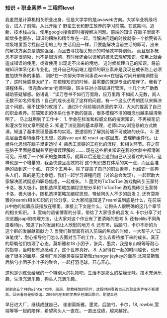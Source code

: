 ### 知识 + 职业素养 = 工程师level

我虽然是计算机相关职业出身，但是大学学的是javaweb方向。大学毕业机缘巧合，进入了前端，从此开始了
野蛮生长和野生放养的学习前端。在这期间，追新，技术栈占位，使用google搜索即时搜搜解决问题。前端的知识
在脑子里面不断增多也很杂，知识的糟粕和精华堆在一起，当解决问题的时候就像一个拾荒者去垃圾堆里面寻找自己用的上的
生活用品一样，只要能解决当前生活的即可，出来的解决方案总是勉勉强强，而且去寻找相关知识的时候效率特别低。
而且很多概念不是很清晰，也不是很透彻，有时候还会以误解的概念去理解知识，使用上就会造成错误的使用，或者使用
出现走不出来的境地。
    这时候梳理自己的知识，将前端知识体系化和专业化，提升自己的前端工程师的职业素养是我现在成长路上必须要加快节奏的事情，
刚好在一次聊天中听同事说winter在极客时间开前端训练营了，这时候感觉太好了。在梳理知识的时候，最需要的就是专业的陪伴了。我看了课程体系，
很完备winter老师带路，班主任对小班级进行管理，十几个大厂助教辅助答疑解惑。俗语说：”读万卷书不如行万里路，应万里路
不如阅人无数，阅人无数不如名师指路！自己的成长出现了这样的问题，有一个这么优秀的团队来解决这个问题，毫不犹豫的就报了。
    通过5个月前端训练营的学习，大大的提高了自己的职业素养。前端知识的体系化也不断的提高，很多模糊不清的概念也越来越清晰明了。
马上就用到了工作中：
    1. 学会在标准和权威文档的搜索知识，不再被笔记和灌水型的文章所疑惑
    2. 知道了浏览器的基本原理，老师以toy浏览器的方式教课。知道了基本原理最基本的实现。更透彻的了解到前端不可或缺的伙伴。
    3. 更高层面去看待组件化思想，脱离vue api 和 react api这层皮，去理解组件化。让组件化思想在脑子里更透彻
    4. 熟悉工具链的工程化的流程，和相关环节。在之前在脑子里面是模糊甚至是错误理解的
    .......
现在这些相关知识在我的大脑中都清晰可见，形成了一个知识的整体体系。就算以后还是会遇到自己从没看过的知识，这样也是一个增量的，我会快速且高效的将
这个知识放在体系的某一点，而且会准确的放到这一个点。
    在这个五月中，除了提高了自己的职业素养，也结识一些狗头人们，真的是无比幸运，我们一起学习课程问题（讨论总会发现），一起帮助大家解决面试疑惑和职场焦虑，一起成长。
    1. 墨灵的TicTacToe 游戏抛砖引玉蒙特卡洛，极大极小，随机选择策略加编程思想分享和TicTacToe 游戏抛砖引玉蒙特卡洛，极大极小，随机选择策略加编程思想，带给狗头人不少的启发
    2. 还有莫斯雅的reamls相关知识的讨论分享，让大家彻底知道了reaml说到底是什么，在前端js中他的位置应该摆放在哪里，承接上下文是什么，让狗头人很明确的这几个章节的相关知识。
    3. 雯端的语雀博客的分享，带给了大家很多的启发
    4. 卡尔分享了对浏览器jsapi的梳理方法，让大家对这个作业有了更清晰的思考
    5. 还有elilis不同角度看待js，知道了js的发展和让人欣慰的地方
    6. 还有18，后脑勺，卡尔不断的为这个群的发展献策献力
    7. 当我们群里面有初入前端的焦虑的时候，一大帮子人“口诛笔伐”，耐心指导他们怎么去面对当下的工作，怎么去看待接下来的成长。真正的帮助他们梳理了心态。莫斯雅和18 小团子，张兵，墨灵，我是东山呀等等耐心的指导，当时都有点感动了，这个世界真好。
    8. 大家待在一起的时间越长，也开始了很多的面基。深圳广州的墨灵雯端莫斯雅zhangyr jaykey的面基.北京莫斯雅后脑勺小团子小叶子的聚会，一起打羽毛球，开心开心。

这也是训练营给我的一个特别大的礼物吧，生活不是那么的枯燥无味。技术充满乐趣，生活充满乐趣，狗头人充满乐趣。

    谢谢这五个月的winter老师，班班，助教褚悦的陪伴，这段时间看着自己的职业素养在不断提高，回头看总是很幸运。2000元左右的学费早已赚回票价，期望自己
早日进大厂，继续成就自己。
    谢谢莫斯雅，墨灵，后脑勺，卡尔，18, rowbin,雯端等等一起的陪伴，希望狗头人一直在。一直出成绩，越来越好。